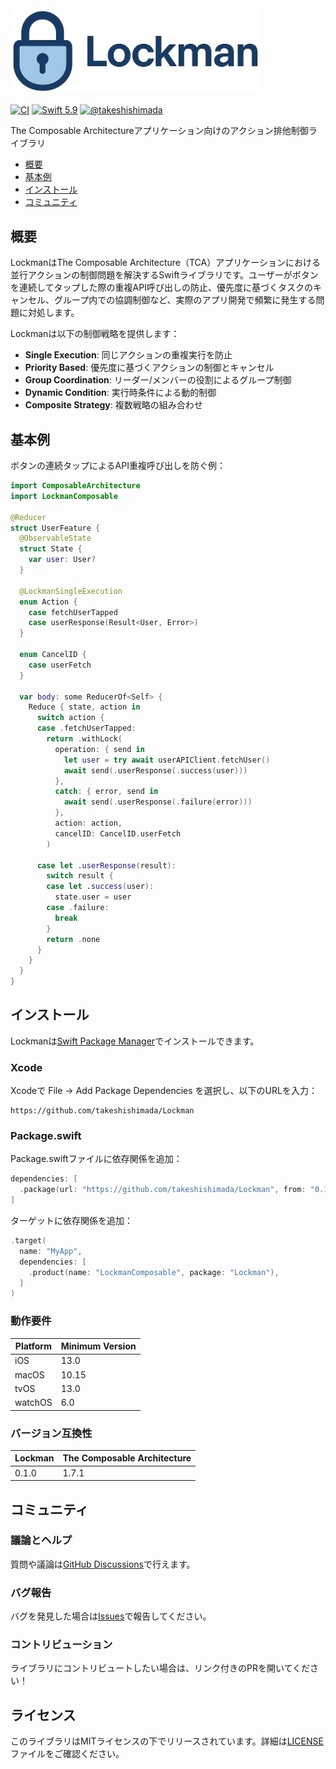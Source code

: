 <img src="Lockman.png" alt="Lockman Logo" width="400">

[![CI](https://github.com/takeshishimada/Lockman/workflows/CI/badge.svg)](https://github.com/takeshishimada/Lockman/actions?query=workflow%3ACI)
[![Swift 5.9](https://img.shields.io/badge/swift-5.9-ED523F.svg?style=flat)](https://swift.org/download/)
[![@takeshishimada](https://img.shields.io/badge/contact-@takeshishimada-1DA1F2.svg?style=flat&logo=twitter)](https://twitter.com/takeshishimada)

The Composable Architectureアプリケーション向けのアクション排他制御ライブラリ

* [概要](#概要)
* [基本例](#基本例)
* [インストール](#インストール)
* [コミュニティ](#コミュニティ)

## 概要

LockmanはThe Composable Architecture（TCA）アプリケーションにおける並行アクションの制御問題を解決するSwiftライブラリです。ユーザーがボタンを連続してタップした際の重複API呼び出しの防止、優先度に基づくタスクのキャンセル、グループ内での協調制御など、実際のアプリ開発で頻繁に発生する問題に対処します。

Lockmanは以下の制御戦略を提供します：

* **Single Execution**: 同じアクションの重複実行を防止
* **Priority Based**: 優先度に基づくアクションの制御とキャンセル
* **Group Coordination**: リーダー/メンバーの役割によるグループ制御
* **Dynamic Condition**: 実行時条件による動的制御
* **Composite Strategy**: 複数戦略の組み合わせ

## 基本例

ボタンの連続タップによるAPI重複呼び出しを防ぐ例：

```swift
import ComposableArchitecture
import LockmanComposable

@Reducer
struct UserFeature {
  @ObservableState
  struct State {
    var user: User?
  }
  
  @LockmanSingleExecution
  enum Action {
    case fetchUserTapped
    case userResponse(Result<User, Error>)
  }
  
  enum CancelID {
    case userFetch
  }
  
  var body: some ReducerOf<Self> {
    Reduce { state, action in
      switch action {
      case .fetchUserTapped:
        return .withLock(
          operation: { send in
            let user = try await userAPIClient.fetchUser()
            await send(.userResponse(.success(user)))
          },
          catch: { error, send in
            await send(.userResponse(.failure(error)))
          },
          action: action,
          cancelID: CancelID.userFetch
        )
        
      case let .userResponse(result):
        switch result {
        case let .success(user):
          state.user = user
        case .failure:
          break
        }
        return .none
      }
    }
  }
}
```

## インストール

Lockmanは[Swift Package Manager](https://swift.org/package-manager/)でインストールできます。

### Xcode

Xcodeで File → Add Package Dependencies を選択し、以下のURLを入力：

```
https://github.com/takeshishimada/Lockman
```

### Package.swift

Package.swiftファイルに依存関係を追加：

```swift
dependencies: [
  .package(url: "https://github.com/takeshishimada/Lockman", from: "0.1.0")
]
```

ターゲットに依存関係を追加：

```swift
.target(
  name: "MyApp",
  dependencies: [
    .product(name: "LockmanComposable", package: "Lockman"),
  ]
)
```

### 動作要件

| Platform | Minimum Version |
|----------|----------------|
| iOS      | 13.0           |
| macOS    | 10.15          |
| tvOS     | 13.0           |
| watchOS  | 6.0            |

### バージョン互換性

| Lockman | The Composable Architecture |
|---------|----------------------------|
| 0.1.0   | 1.7.1                      |

## コミュニティ

### 議論とヘルプ

質問や議論は[GitHub Discussions](https://github.com/takeshishimada/Lockman/discussions)で行えます。

### バグ報告

バグを発見した場合は[Issues](https://github.com/takeshishimada/Lockman/issues)で報告してください。

### コントリビューション

ライブラリにコントリビュートしたい場合は、リンク付きのPRを開いてください！

## ライセンス

このライブラリはMITライセンスの下でリリースされています。詳細は[LICENSE](./LICENSE)ファイルをご確認ください。